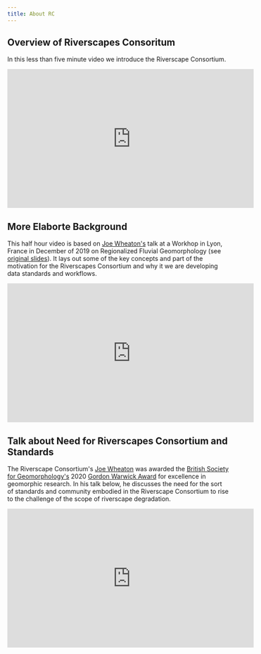 ```yaml
---
title: About RC
---
```


## Overview of Riverscapes Consoritum

In this less than five minute video we introduce the Riverscape Consortium.
<div class="responsive-embed">
<iframe width="560" height="315" src="https://www.youtube.com/embed/mfyhjVfECf4" frameborder="0" allow="accelerometer; autoplay; encrypted-media; gyroscope; picture-in-picture" allowfullscreen></iframe>
</div>

## More Elaborte Background
This half hour video is based on [Joe Wheaton's](http://joewheaton.org) talk at a Workhop in Lyon, France in December of 2019 on Regionalized Fluvial Geomorphology (see [original slides](https://www.researchgate.net/publication/338225952_Riverscapes_Consortium_to_Leverage_Advances_in_Other_Regions_in_your_Regionalization)). It lays out some of the key concepts and part of the motivation for the Riverscapes Consortium and why it we are developing data standards and workflows. 

<div class="responsive-embed">
<iframe width="560" height="315" src="https://www.youtube.com/embed/OetscVdkr2I" frameborder="0" allow="accelerometer; autoplay; encrypted-media; gyroscope; picture-in-picture" allowfullscreen></iframe>
</div>

## Talk about Need for Riverscapes Consortium and Standards
The Riverscape Consortium's [Joe Wheaton](http://joewheaton.org) was awarded the [British Society for Geomorphology's](https://twitter.com/BSG_Geomorph) 2020 [Gordon Warwick Award](https://www.geomorphology.org.uk/awards) for excellence in geomorphic research. In his talk below,  he discusses the need for the sort of standards and community embodied in the Riverscape Consortium to rise to the challenge of the scope of riverscape degradation.    
<div class="responsive-embed">
<iframe width="560" height="315" src="https://www.youtube.com/embed/EaLN3wZ6cM8" frameborder="0" allow="accelerometer; autoplay; clipboard-write; encrypted-media; gyroscope; picture-in-picture" allowfullscreen></iframe>
</div>